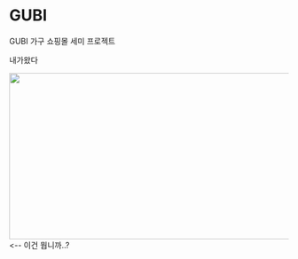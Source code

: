 # GUBI
GUBI 가구 쇼핑몰 세미 프로젝트

내가왔다

<a href="https://github.com/devxb/gitanimals">
<img
  src="https://render.gitanimals.org/farms/dev-mjung"
  width="600"
  height="300"
/>
</a>                           <-- 이건 뭡니까..?




